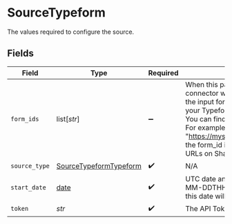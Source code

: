 # SourceTypeform

The values required to configure the source.


## Fields

| Field                                                                                                                                                                                                                                                                                                                            | Type                                                                                                                                                                                                                                                                                                                             | Required                                                                                                                                                                                                                                                                                                                         | Description                                                                                                                                                                                                                                                                                                                      | Example                                                                                                                                                                                                                                                                                                                          |
| -------------------------------------------------------------------------------------------------------------------------------------------------------------------------------------------------------------------------------------------------------------------------------------------------------------------------------- | -------------------------------------------------------------------------------------------------------------------------------------------------------------------------------------------------------------------------------------------------------------------------------------------------------------------------------- | -------------------------------------------------------------------------------------------------------------------------------------------------------------------------------------------------------------------------------------------------------------------------------------------------------------------------------- | -------------------------------------------------------------------------------------------------------------------------------------------------------------------------------------------------------------------------------------------------------------------------------------------------------------------------------- | -------------------------------------------------------------------------------------------------------------------------------------------------------------------------------------------------------------------------------------------------------------------------------------------------------------------------------- |
| `form_ids`                                                                                                                                                                                                                                                                                                                       | list[*str*]                                                                                                                                                                                                                                                                                                                      | :heavy_minus_sign:                                                                                                                                                                                                                                                                                                               | When this parameter is set, the connector will replicate data only from the input forms. Otherwise, all forms in your Typeform account will be replicated. You can find form IDs in your form URLs. For example, in the URL "https://mysite.typeform.com/to/u6nXL7" the form_id is u6nXL7. You can find form URLs on Share panel |                                                                                                                                                                                                                                                                                                                                  |
| `source_type`                                                                                                                                                                                                                                                                                                                    | [SourceTypeformTypeform](../../models/shared/sourcetypeformtypeform.md)                                                                                                                                                                                                                                                          | :heavy_check_mark:                                                                                                                                                                                                                                                                                                               | N/A                                                                                                                                                                                                                                                                                                                              |                                                                                                                                                                                                                                                                                                                                  |
| `start_date`                                                                                                                                                                                                                                                                                                                     | [date](https://docs.python.org/3/library/datetime.html#date-objects)                                                                                                                                                                                                                                                             | :heavy_check_mark:                                                                                                                                                                                                                                                                                                               | UTC date and time in the format: YYYY-MM-DDTHH:mm:ss[Z]. Any data before this date will not be replicated.                                                                                                                                                                                                                       | 2020-01-01T00:00:00Z                                                                                                                                                                                                                                                                                                             |
| `token`                                                                                                                                                                                                                                                                                                                          | *str*                                                                                                                                                                                                                                                                                                                            | :heavy_check_mark:                                                                                                                                                                                                                                                                                                               | The API Token for a Typeform account.                                                                                                                                                                                                                                                                                            |                                                                                                                                                                                                                                                                                                                                  |